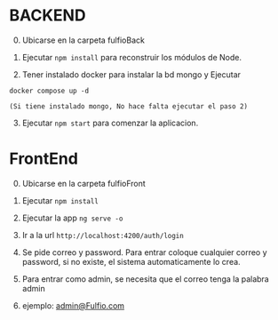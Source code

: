 # BACKEND

0. Ubicarse en la carpeta fulfioBack

1. Ejecutar ```npm install``` para reconstruir los módulos de Node.

2. Tener instalado docker para instalar la bd mongo y Ejecutar 
```
docker compose up -d

(Si tiene instalado mongo, No hace falta ejecutar el paso 2)
```
3. Ejecutar ```npm start``` para comenzar la aplicacion.  


# FrontEnd

0. Ubicarse en la carpeta fulfioFront


2. Ejecutar ```npm install```

4. Ejecutar la app  ```ng serve -o```
5. Ir a la url ```http://localhost:4200/auth/login```
6. Se pide correo y password. Para entrar coloque cualquier correo y password,
si no existe, el sistema automaticamente lo crea.
7. Para entrar como admin, se necesita que el correo tenga la palabra admin
8. ejemplo: admin@Fulfio.com
